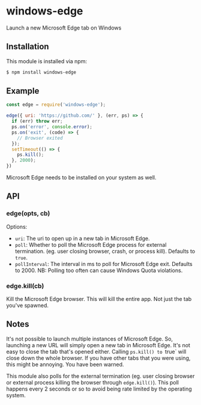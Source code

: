 # windows-edge

Launch a new Microsoft Edge tab on Windows

## Installation

This module is installed via npm:

``` bash
$ npm install windows-edge
```

## Example

```js
const edge = require('windows-edge');

edge({ uri: 'https://github.com/' }, (err, ps) => {
  if (err) throw err;
  ps.on('error', console.error);
  ps.on('exit', (code) => {
    // Browser exited
  });
  setTimeout(() => {
    ps.kill();
  }, 2000);
})
```

Microsoft Edge needs to be installed on your system as well.

## API

### edge(opts, cb)

Options:

- `uri`: The uri to open up in a new tab in Microsoft Edge.
- `poll`: Whether to poll the Microsoft Edge process for external termination.
  (eg. user closing browser, crash, or process kill). Defaults to `true`.
- `pollInterval`: The interval in ms to poll for Microsoft Edge exit. Defaults
  to 2000. NB: Polling too often can cause Windows Quota violations.

### edge.kill(cb)

Kill the Microsoft Edge browser. This will kill the entire app. Not just the
tab you've spawned.

## Notes
It's not possible to launch multiple instances of Microsoft Edge.
So, launching a new URL will simply open a new tab in Microsoft Edge. It's
not easy to close the tab that's opened either. Calling `ps.kill()
to `true` will close down the whole browser. If you have other tabs that you
were using, this might be annoying. You have been warned.

This module also polls for the external termination (eg. user closing browser
or external process killing the browser through `edge.kill()`). This poll
happens every 2 seconds or so to avoid being rate limited by the operating
system.

